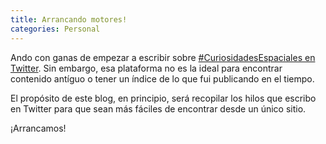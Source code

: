 ```yaml
---
title: Arrancando motores!
categories: Personal
---
```


Ando con ganas de empezar a escribir sobre [#CuriosidadesEspaciales en Twitter](https://twitter.com/guidodecaso). Sin embargo, esa plataforma no es la ideal para encontrar contenido antíguo o tener un índice de lo que fui publicando en el tiempo.

El propósito de este blog, en principio, será recopilar los hilos que escribo en Twitter para que sean más fáciles de encontrar desde un único sitio.

¡Arrancamos!
